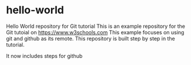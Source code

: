 # hello-world
Hello World repository for Git tutorial
This is an example repository for the Git tutoial on https://www.w3schools.com
This example focuses on using git and github as its remote.
This repository is built step by step in the tutorial.

It now includes steps for github
